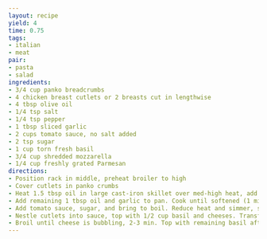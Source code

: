 ```yaml
---
layout: recipe
yield: 4
time: 0.75
tags:
- italian
- meat
pair:
- pasta
- salad
ingredients:
- 3/4 cup panko breadcrumbs
- 4 chicken breast cutlets or 2 breasts cut in lengthwise
- 4 tbsp olive oil
- 1/4 tsp salt
- 1/4 tsp pepper
- 1 tbsp sliced garlic
- 2 cups tomato sauce, no salt added
- 2 tsp sugar
- 1 cup torn fresh basil
- 3/4 cup shredded mozzarella
- 1/4 cup freshly grated Parmesan
directions:
- Position rack in middle, preheat broiler to high
- Cover cutlets in panko crumbs
- Heat 1.5 tbsp oil in large cast-iron skillet over med-high heat, add 2 cutlets and cook until crispy (3-4 min per side). Transfer to plate. Repeat with remaining 2 cutlets. Season with salt and pepper
- Add remaining 1 tbsp oil and garlic to pan. Cook until softened (1 min)
- Add tomato sauce, sugar, and bring to boil. Reduce heat and simmer, stirring occasionally for 5 min
- Nestle cutlets into sauce, top with 1/2 cup basil and cheeses. Transfer to oven
- Broil until cheese is bubbling, 2-3 min. Top with remaining basil after cooling for a couple of minutes
---
```


